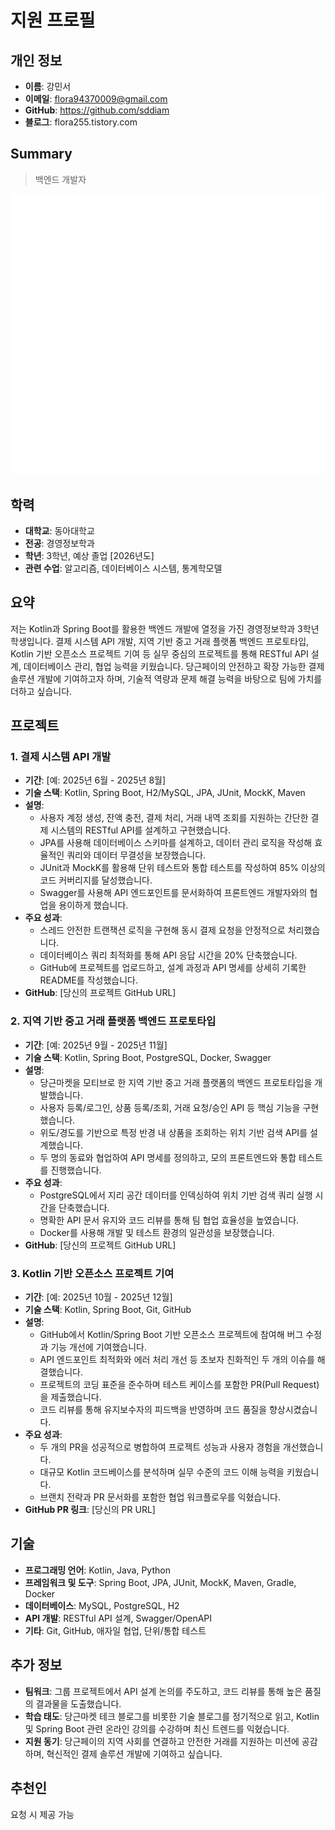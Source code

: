 # 지원 프로필
## 개인 정보
- **이름**: 강민서
- **이메일**: flora94370009@gmail.com
- **GitHub**: https://github.com/sddiam
- **블로그**: flora255.tistory.com

## Summary
> 백엔드 개발자

 ![Metrics](/github-metrics.svg)

## 학력
- **대학교**: 동아대학교
- **전공**: 경영정보학과
- **학년**: 3학년, 예상 졸업 [2026년도]
- **관련 수업**: 알고리즘, 데이터베이스 시스템, 통계학모델

## 요약
저는 Kotlin과 Spring Boot를 활용한 백엔드 개발에 열정을 가진 경영정보학과 3학년 학생입니다. 결제 시스템 API 개발, 지역 기반 중고 거래 플랫폼 백엔드 프로토타입, Kotlin 기반 오픈소스 프로젝트 기여 등 실무 중심의 프로젝트를 통해 RESTful API 설계, 데이터베이스 관리, 협업 능력을 키웠습니다. 당근페이의 안전하고 확장 가능한 결제 솔루션 개발에 기여하고자 하며, 기술적 역량과 문제 해결 능력을 바탕으로 팀에 가치를 더하고 싶습니다.

## 프로젝트

### 1. 결제 시스템 API 개발
- **기간**: [예: 2025년 6월 - 2025년 8월]
- **기술 스택**: Kotlin, Spring Boot, H2/MySQL, JPA, JUnit, MockK, Maven
- **설명**:
  - 사용자 계정 생성, 잔액 충전, 결제 처리, 거래 내역 조회를 지원하는 간단한 결제 시스템의 RESTful API를 설계하고 구현했습니다.
  - JPA를 사용해 데이터베이스 스키마를 설계하고, 데이터 관리 로직을 작성해 효율적인 쿼리와 데이터 무결성을 보장했습니다.
  - JUnit과 MockK를 활용해 단위 테스트와 통합 테스트를 작성하여 85% 이상의 코드 커버리지를 달성했습니다.
  - Swagger를 사용해 API 엔드포인트를 문서화하여 프론트엔드 개발자와의 협업을 용이하게 했습니다.
- **주요 성과**:
  - 스레드 안전한 트랜잭션 로직을 구현해 동시 결제 요청을 안정적으로 처리했습니다.
  - 데이터베이스 쿼리 최적화를 통해 API 응답 시간을 20% 단축했습니다.
  - GitHub에 프로젝트를 업로드하고, 설계 과정과 API 명세를 상세히 기록한 README를 작성했습니다.
- **GitHub**: [당신의 프로젝트 GitHub URL]

### 2. 지역 기반 중고 거래 플랫폼 백엔드 프로토타입
- **기간**: [예: 2025년 9월 - 2025년 11월]
- **기술 스택**: Kotlin, Spring Boot, PostgreSQL, Docker, Swagger
- **설명**:
  - 당근마켓을 모티브로 한 지역 기반 중고 거래 플랫폼의 백엔드 프로토타입을 개발했습니다.
  - 사용자 등록/로그인, 상품 등록/조회, 거래 요청/승인 API 등 핵심 기능을 구현했습니다.
  - 위도/경도를 기반으로 특정 반경 내 상품을 조회하는 위치 기반 검색 API를 설계했습니다.
  - 두 명의 동료와 협업하여 API 명세를 정의하고, 모의 프론트엔드와 통합 테스트를 진행했습니다.
- **주요 성과**:
  - PostgreSQL에서 지리 공간 데이터를 인덱싱하여 위치 기반 검색 쿼리 실행 시간을 단축했습니다.
  - 명확한 API 문서 유지와 코드 리뷰를 통해 팀 협업 효율성을 높였습니다.
  - Docker를 사용해 개발 및 테스트 환경의 일관성을 보장했습니다.
- **GitHub**: [당신의 프로젝트 GitHub URL]

### 3. Kotlin 기반 오픈소스 프로젝트 기여
- **기간**: [예: 2025년 10월 - 2025년 12월]
- **기술 스택**: Kotlin, Spring Boot, Git, GitHub
- **설명**:
  - GitHub에서 Kotlin/Spring Boot 기반 오픈소스 프로젝트에 참여해 버그 수정과 기능 개선에 기여했습니다.
  - API 엔드포인트 최적화와 에러 처리 개선 등 초보자 친화적인 두 개의 이슈를 해결했습니다.
  - 프로젝트의 코딩 표준을 준수하며 테스트 케이스를 포함한 PR(Pull Request)을 제출했습니다.
  - 코드 리뷰를 통해 유지보수자의 피드백을 반영하며 코드 품질을 향상시켰습니다.
- **주요 성과**:
  - 두 개의 PR을 성공적으로 병합하여 프로젝트 성능과 사용자 경험을 개선했습니다.
  - 대규모 Kotlin 코드베이스를 분석하며 실무 수준의 코드 이해 능력을 키웠습니다.
  - 브랜치 전략과 PR 문서화를 포함한 협업 워크플로우를 익혔습니다.
- **GitHub PR 링크**: [당신의 PR URL]

## 기술
- **프로그래밍 언어**: Kotlin, Java, Python
- **프레임워크 및 도구**: Spring Boot, JPA, JUnit, MockK, Maven, Gradle, Docker
- **데이터베이스**: MySQL, PostgreSQL, H2
- **API 개발**: RESTful API 설계, Swagger/OpenAPI
- **기타**: Git, GitHub, 애자일 협업, 단위/통합 테스트

## 추가 정보
- **팀워크**: 그룹 프로젝트에서 API 설계 논의를 주도하고, 코드 리뷰를 통해 높은 품질의 결과물을 도출했습니다.
- **학습 태도**: 당근마켓 테크 블로그를 비롯한 기술 블로그를 정기적으로 읽고, Kotlin 및 Spring Boot 관련 온라인 강의를 수강하며 최신 트렌드를 익혔습니다.
- **지원 동기**: 당근페이의 지역 사회를 연결하고 안전한 거래를 지원하는 미션에 공감하며, 혁신적인 결제 솔루션 개발에 기여하고 싶습니다.

## 추천인
요청 시 제공 가능
